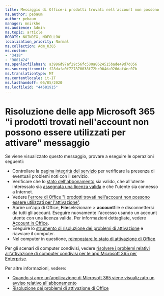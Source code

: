```yaml
---
title: Messaggio di Office-i prodotti trovati nell'account non possono essere utilizzati per l'attivazione
ms.author: pebaum
author: pebaum
manager: mnirkhe
ms.audience: Admin
ms.topic: article
ROBOTS: NOINDEX, NOFOLLOW
localization_priority: Normal
ms.collection: Adm_O365
ms.custom:
- "3418"
- "9001424"
ms.openlocfilehash: a3996d97af29c56fc500a8624515bade49d7d056
ms.sourcegitcommit: f28dafa0f727870038f72bc904da926daf4ec07b
ms.translationtype: MT
ms.contentlocale: it-IT
ms.lasthandoff: 06/05/2020
ms.locfileid: "44581915"
---
```

# <a name="fixing-the-microsoft-365-apps-the-products-we-found-in-your-account-cant-be-used-to-activate-message"></a>Risoluzione delle app Microsoft 365 "i prodotti trovati nell'account non possono essere utilizzati per attivare" messaggio

Se viene visualizzato questo messaggio, provare a eseguire le operazioni seguenti:

- Controllare la [pagina integrità del servizio](https://docs.microsoft.com/office365/enterprise/view-service-health) per verificare la presenza di eventuali problemi noti con il servizio.
- Verificare che lo [stato dell'abbonamento](https://support.office.com/article/0d23d3c0-c19c-4b2f-9845-5344fedc4380#bkmk_checksubscription) sia valido, che all'utente interessato sia [assegnata una licenza valida](https://support.office.com/article/997596B5-4173-4627-B915-36ABAC6786DC) e che l'utente sia connesso a Internet. 
- Vedere [l'errore di Office "i prodotti trovati nell'account non possono essere utilizzati per l'attivazione"](https://support.office.com/article/c9f9a0b3-5aae-4131-8077-21e6a59f141e).
- Aprire un'app di Office, **File**selezionare  >  **account**file e disconnettersi da tutti gli account. Eseguire nuovamente l'accesso usando un account utente con una licenza valida. Per informazioni dettagliate, vedere [Account in Office](https://support.office.com/article/628ea040-f265-49de-b986-be09c3ebf8a9).
- Eseguire lo [strumento di risoluzione dei problemi di attivazione](https://aka.ms/SARA-OfficeActivation-Alchemy) e riavviare il computer.
- Nel computer in questione, [reimpostare lo stato di attivazione di Office](https://docs.microsoft.com/office365/troubleshoot/activation/reset-office-365-proplus-activation-state).

Per gli scenari di computer condivisi, vedere [risolvere i problemi relativi all'attivazione di computer condivisi per le app Microsoft 365 per Enterprise](https://docs.microsoft.com/deployoffice/troubleshoot-shared-computer-activation).

Per altre informazioni, vedere: 
- [Quando si apre un'applicazione di Microsoft 365 viene visualizzato un avviso relativo all'abbonamento](https://support.office.com/article/4cabe32c-f594-4c0e-9191-3d3ade10cceb)
- [Risoluzione dei problemi di attivazione di Office](https://support.office.com/article/0d23d3c0-c19c-4b2f-9845-5344fedc4380)